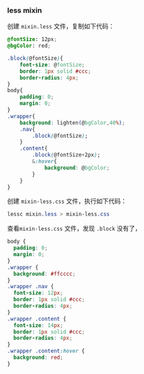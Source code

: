 ### less mixin
创建 `mixin.less` 文件，复制如下代码：
```css
@fontSize: 12px;
@bgColor: red;

.block(@fontSize){
    font-size: @fontSize;
    border: 1px solid #ccc;
    border-radius: 4px;
}
body{
    padding: 0;
    margin: 0;
}
.wrapper{
    background: lighten(@bgColor,40%);
    .nav{
        .block(@fontSize);
    }
    .content{
        .block(@fontSize+2px);
        &:hover{
            background: @bgColor;
        }
    }
}
```
创建 `mixin-less.css` 文件，执行如下代码：

```css
lessc mixin.less > mixin-less.css
```

查看`mixin-less.css` 文件，发现 `.block` 没有了，

```css
body {
  padding: 0;
  margin: 0;
}
.wrapper {
  background: #ffcccc;
}
.wrapper .nav {
  font-size: 12px;
  border: 1px solid #ccc;
  border-radius: 4px;
}
.wrapper .content {
  font-size: 14px;
  border: 1px solid #ccc;
  border-radius: 4px;
}
.wrapper .content:hover {
  background: red;
}
```
